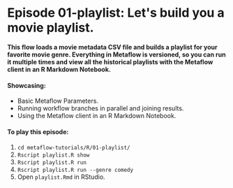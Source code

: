 # Episode 01-playlist: Let's build you a movie playlist.

**This flow loads a movie metadata CSV file and builds a playlist for your
favorite movie genre. Everything in Metaflow is versioned, so you can run it
multiple times and view all the historical playlists with the Metaflow client
in an R Markdown Notebook.**

#### Showcasing:
- Basic Metaflow Parameters.
- Running workflow branches in parallel and joining results.
- Using the Metaflow client in an R Markdown Notebook.

#### To play this episode:
1. ```cd metaflow-tutorials/R/01-playlist/```
2. ```Rscript playlist.R show```
3. ```Rscript playlist.R run```
4. ```Rscript playlist.R run --genre comedy```
5. Open ```playlist.Rmd``` in RStudio.